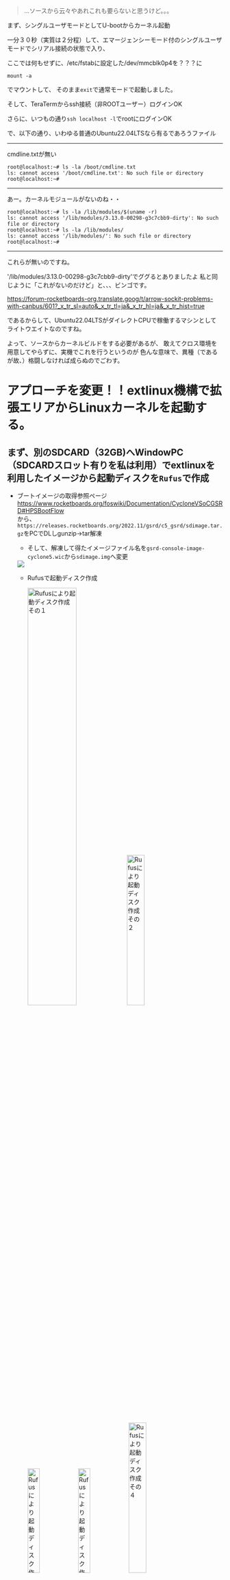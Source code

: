 > ...ソースから云々やあれこれも要らないと思うけど。。。

まず、シングルユーザモードとしてU-bootからカーネル起動

一分３０秒（実質は２分程）して、エマージェンシーモード付のシングルユーザモードでシリアル接続の状態で入り、

ここでは何もせずに、/etc/fstabに設定した/dev/mmcblk0p4を？？？に
```
mount -a
```
でマウントして、
そのまま`exit`で通常モードで起動しました。


そして、TeraTermからssh接続（非ROOTユーザー）ログインOK

さらに、いつもの通り`ssh localhost -l`でrootにログインOK

で、以下の通り、いわゆる普通のUbuntu22.04LTSなら有るであろうファイル

---
cmdline.txtが無い
```
root@localhost:~# ls -la /boot/cmdline.txt
ls: cannot access '/boot/cmdline.txt': No such file or directory
root@localhost:~#
```
---
あー。カーネルモジュールがないのね・・
```
root@localhost:~# ls -la /lib/modules/$(uname -r)
ls: cannot access '/lib/modules/3.13.0-00298-g3c7cbb9-dirty': No such file or directory
root@localhost:~# ls -la /lib/modules/
ls: cannot access '/lib/modules/': No such file or directory
root@localhost:~#
```
---
これらが無いのですね。


'/lib/modules/3.13.0-00298-g3c7cbb9-dirty'でググるとありましたよ
私と同じように「これがないのだけど」と、、、ビンゴです。

https://forum-rocketboards-org.translate.goog/t/arrow-sockit-problems-with-canbus/601?_x_tr_sl=auto&_x_tr_tl=ja&_x_tr_hl=ja&_x_tr_hist=true

であるからして、Ubuntu22.04LTSがダイレクトCPUで稼働するマシンとして
ライトウエイトなのですね。

よって、ソースからカーネルビルドをする必要があるが、
敢えてクロス環境を用意してやらずに、実機でこれを行うというのが
色んな意味で、異種（であるが故、）格闘しなければ成らぬのでごわす。

# アプローチを変更！！extlinux機構で拡張エリアからLinuxカーネルを起動する。

## まず、別のSDCARD（32GB)へWindowPC（SDCARDスロット有りを私は利用）でextlinuxを利用したイメージから起動ディスクを`Rufus`で作成
- ブートイメージの取得参照ページ
　https://www.rocketboards.org/foswiki/Documentation/CycloneVSoCGSRD#HPSBootFlow  
  から、`https://releases.rocketboards.org/2022.11/gsrd/c5_gsrd/sdimage.tar.gz`をPCでDLしgunzip->tar解凍  
  - そして、解凍して得たイメージファイル名を`gsrd-console-image-cyclone5.wic`から`sdimage.img`へ変更

  <img src="https:///engbjapan.github.io/Programming/de0-nano-SOC-intelCycloneVSOC/docs/etc/images/%E3%82%B9%E3%82%AF%E3%83%AA%E3%83%BC%E3%83%B3%E3%82%B7%E3%83%A7%E3%83%83%E3%83%88%202023-12-07%20212238.png"/>

  - Rufusで起動ディスク作成

    <img src="https:///engbjapan.github.io/Programming/de0-nano-SOC-intelCycloneVSOC/docs/etc/images/%E3%82%B9%E3%82%AF%E3%83%AA%E3%83%BC%E3%83%B3%E3%82%B7%E3%83%A7%E3%83%83%E3%83%88%202023-12-07%20213919.png" title="Rufusにより起動ディスク作成その１" width="50%"/>

    <img src="https:///engbjapan.github.io/Programming/de0-nano-SOC-intelCycloneVSOC/docs/etc/images/%E3%82%B9%E3%82%AF%E3%83%AA%E3%83%BC%E3%83%B3%E3%82%B7%E3%83%A7%E3%83%83%E3%83%88%202023-12-07%20213950.png" title="Rufusにより起動ディスク作成その２" width="30%"/>

    <img src="https:///engbjapan.github.io/Programming/de0-nano-SOC-intelCycloneVSOC/docs/etc/images/%E3%82%B9%E3%82%AF%E3%83%AA%E3%83%BC%E3%83%B3%E3%82%B7%E3%83%A7%E3%83%83%E3%83%88%202023-12-07%20214023.png" title="Rufusにより起動ディスク作成その３" width="25%"/>
    <img src="https:///engbjapan.github.io/Programming/de0-nano-SOC-intelCycloneVSOC/docs/etc/images/%E3%82%B9%E3%82%AF%E3%83%AA%E3%83%BC%E3%83%B3%E3%82%B7%E3%83%A7%E3%83%83%E3%83%88%202023-12-07%20214056.png" title="Rufusにより起動ディスク作成その３" width="25%"/>

    <img src="https:///engbjapan.github.io/Programming/de0-nano-SOC-intelCycloneVSOC/docs/etc/images/%E3%82%B9%E3%82%AF%E3%83%AA%E3%83%BC%E3%83%B3%E3%82%B7%E3%83%A7%E3%83%83%E3%83%88%202023-12-07%20215933.png" title="Rufusにより起動ディスク作成その４" width="30%"/>

## 次に、WindowsPCエクスプローラーにて参照出来るBootディスクパーティション(FAT)からWindowPCの任意ディレクトリへコピー
- 任意のディレクトリへコピー

  <img src="https:///engbjapan.github.io/Programming/de0-nano-SOC-intelCycloneVSOC/docs/etc/images/%E3%82%B9%E3%82%AF%E3%83%AA%E3%83%BC%E3%83%B3%E3%82%B7%E3%83%A7%E3%83%83%E3%83%88%202023-12-07%20223321.png" title="起動ディスクパーティションを任意のディレクトリへコピーその１" width="70%"/>

  <img src="https:///engbjapan.github.io/Programming/de0-nano-SOC-intelCycloneVSOC/docs/etc/images/%E3%82%B9%E3%82%AF%E3%83%AA%E3%83%BC%E3%83%B3%E3%82%B7%E3%83%A7%E3%83%83%E3%83%88%202023-12-07%20224228.png" title="起動ディスクパーティションを任意のディレクトリへコピーその２" width="45%"/>

  <img src="https:///engbjapan.github.io/Programming/de0-nano-SOC-intelCycloneVSOC/docs/etc/images/%E3%82%B9%E3%82%AF%E3%83%AA%E3%83%BC%E3%83%B3%E3%82%B7%E3%83%A7%E3%83%83%E3%83%88%202023-12-07%20224407.png" title="起動ディスクパーティションを任意のディレクトリへコピーその３" width="45%"/>
  <img src="https:///engbjapan.github.io/Programming/de0-nano-SOC-intelCycloneVSOC/docs/etc/images/%E3%82%B9%E3%82%AF%E3%83%AA%E3%83%BC%E3%83%B3%E3%82%B7%E3%83%A7%E3%83%83%E3%83%88%202023-12-07%20224446.png" title="起動ディスクパーティションを任意のディレクトリへコピーその３" width="45%"/>

  - そして中身を見る

    <img src="https:///engbjapan.github.io/Programming/de0-nano-SOC-intelCycloneVSOC/docs/etc/images/%E3%82%B9%E3%82%AF%E3%83%AA%E3%83%BC%E3%83%B3%E3%82%B7%E3%83%A7%E3%83%83%E3%83%88%202023-12-07%20224519.png" title="起動ディスクパーティションを任意のディレクトリへコピーその４" width="45%"/>
    <img src="https:///engbjapan.github.io/Programming/de0-nano-SOC-intelCycloneVSOC/docs/etc/images/%E3%82%B9%E3%82%AF%E3%83%AA%E3%83%BC%E3%83%B3%E3%82%B7%E3%83%A7%E3%83%83%E3%83%88%202023-12-07%20225446.png" title="起動ディスクパーティションを任意のディレクトリへコピーその１" width="80%"/>
---
- **この超解釈**
    > Bootパーティション（パーティション番号1であり、FATフォーマット）に`extlinux`ディレクトリが有れば、  
    >  その中の`extlinux.conf`を参照し、  
    >  `extlinux`ディレクトリ直下のカーネルイメージ`zImage`を`/dev/mmcblok0p2`デバイスにLOADし、  
    >  U-bootから`root=/dev/mmcblk0p2 rootwait rw earlyprintk console=ttyS0,115200n8`をカーネルへ`bootargs`として引き渡し起動する。 


